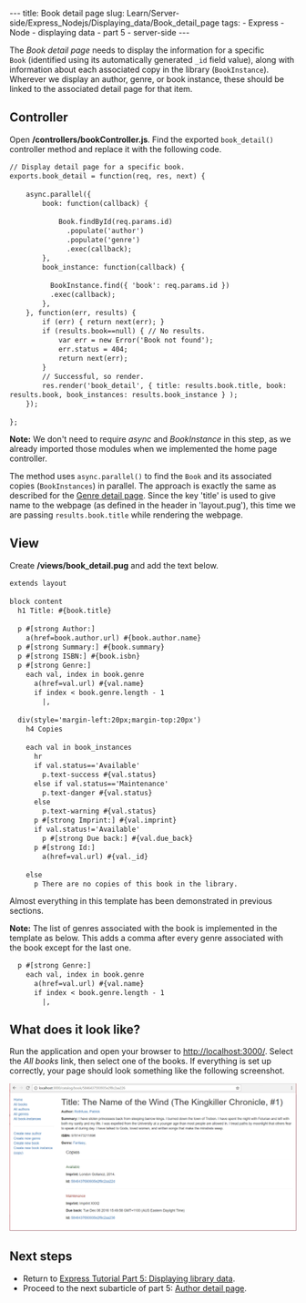 --- title: Book detail page slug: Learn/Server-side/Express\_Nodejs/Displaying\_data/Book\_detail\_page tags: - Express - Node - displaying data - part 5 - server-side ---

The *Book detail page* needs to display the information for a specific `Book` (identified using its automatically generated `_id` field value), along with information about each associated copy in the library (`BookInstance`). Wherever we display an author, genre, or book instance, these should be linked to the associated detail page for that item.

Controller
----------

Open **/controllers/bookController.js**. Find the exported `book_detail()` controller method and replace it with the following code.

    // Display detail page for a specific book.
    exports.book_detail = function(req, res, next) {

        async.parallel({
            book: function(callback) {

                Book.findById(req.params.id)
                  .populate('author')
                  .populate('genre')
                  .exec(callback);
            },
            book_instance: function(callback) {

              BookInstance.find({ 'book': req.params.id })
              .exec(callback);
            },
        }, function(err, results) {
            if (err) { return next(err); }
            if (results.book==null) { // No results.
                var err = new Error('Book not found');
                err.status = 404;
                return next(err);
            }
            // Successful, so render.
            res.render('book_detail', { title: results.book.title, book: results.book, book_instances: results.book_instance } );
        });

    };

**Note:** We don't need to require *async* and *BookInstance* in this step, as we already imported those modules when we implemented the home page controller.

The method uses `async.parallel()` to find the `Book` and its associated copies (`BookInstances`) in parallel. The approach is exactly the same as described for the [Genre detail page](/en-US/docs/Learn/Server-side/Express_Nodejs/Displaying_data/Genre_detail_page). Since the key 'title' is used to give name to the webpage (as defined in the header in 'layout.pug'), this time we are passing `results.book.title` while rendering the webpage.

View
----

Create **/views/book\_detail.pug** and add the text below.

    extends layout

    block content
      h1 Title: #{book.title}

      p #[strong Author:]
        a(href=book.author.url) #{book.author.name}
      p #[strong Summary:] #{book.summary}
      p #[strong ISBN:] #{book.isbn}
      p #[strong Genre:]
        each val, index in book.genre
          a(href=val.url) #{val.name}
          if index < book.genre.length - 1
            |,

      div(style='margin-left:20px;margin-top:20px')
        h4 Copies

        each val in book_instances
          hr
          if val.status=='Available'
            p.text-success #{val.status}
          else if val.status=='Maintenance'
            p.text-danger #{val.status}
          else
            p.text-warning #{val.status}
          p #[strong Imprint:] #{val.imprint}
          if val.status!='Available'
            p #[strong Due back:] #{val.due_back}
          p #[strong Id:]
            a(href=val.url) #{val._id}

        else
          p There are no copies of this book in the library.

Almost everything in this template has been demonstrated in previous sections.

**Note:** The list of genres associated with the book is implemented in the template as below. This adds a comma after every genre associated with the book except for the last one.

      p #[strong Genre:]
        each val, index in book.genre
          a(href=val.url) #{val.name}
          if index < book.genre.length - 1
            |, 

What does it look like?
-----------------------

Run the application and open your browser to <http://localhost:3000/>. Select the *All books* link, then select one of the books. If everything is set up correctly, your page should look something like the following screenshot.

![Book Detail Page - Express Local Library site](locallibary_express_book_detail.png)

Next steps
----------

-   Return to [Express Tutorial Part 5: Displaying library data](/en-US/docs/Learn/Server-side/Express_Nodejs/Displaying_data).
-   Proceed to the next subarticle of part 5: [Author detail page](/en-US/docs/Learn/Server-side/Express_Nodejs/Displaying_data/Author_detail_page).
